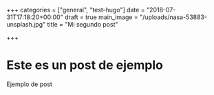 +++
categories = ["general", "test-hugo"]
date = "2018-07-31T17:18:20+00:00"
draft = true
main_image = "/uploads/nasa-53883-unsplash.jpg"
title = "Mi segundo post"

+++
# **Este es un post de ejemplo**

Ejemplo de post